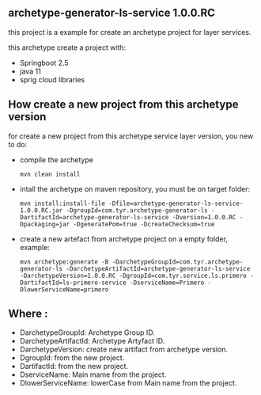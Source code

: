 ## archetype-generator-ls-service 1.0.0.RC
this project is a example for create an archetype project for layer services.

this archetype create a project with:
- Springboot 2.5
- java 11
- sprig cloud libraries




## How create a new project from this archetype version
for create a new project from this archetype service layer version, you new to do:

- compile the archetype 
    ```
	mvn clean install 
    ```
- intall the archetype on maven repository, you must be on target folder:
	```
    mvn install:install-file -Dfile=archetype-generator-ls-service-1.0.0.RC.jar -DgroupId=com.tyr.archetype-generator-ls -DartifactId=archetype-generator-ls-service -Dversion=1.0.0.RC -Dpackaging=jar -DgeneratePom=true -DcreateChecksum=true 
	```
- create a new artefact from archetype project on a empty folder, example:
	```
	mvn archetype:generate -B -DarchetypeGroupId=com.tyr.archetype-generator-ls -DarchetypeArtifactId=archetype-generator-ls-service 
	-DarchetypeVersion=1.0.0.RC -DgroupId=com.tyr.service.ls.primero -DartifactId=ls-primero-service -DserviceName=Primero -DlowerServiceName=primero
	```

## Where :
- DarchetypeGroupId: Archetype Group ID.
- DarchetypeArtifactId: Archetype Artyfact ID.
- DarchetypeVersion: create new artifact from archetype version.
- DgroupId: from the new project.
- DartifactId: from the new project.
- DserviceName: Main mame from the project.
- DlowerServiceName: lowerCase from Main name from the project.